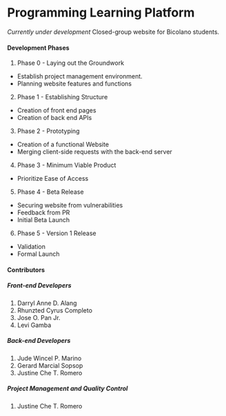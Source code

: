 # Programming Learning Platform
*Currently under development*
Closed-group website for Bicolano students.

#### Development Phases
1. Phase 0 - Laying out the Groundwork
 * Establish project management environment. 
 * Planning website features and functions
2. Phase 1 - Establishing Structure
 * Creation of front end pages
 * Creation of back end APIs
3. Phase 2 - Prototyping
 * Creation of a functional Website
 * Merging client-side requests with the back-end server
4. Phase 3 - Minimum Viable Product
 * Prioritize Ease of Access
5. Phase 4 - Beta Release
 * Securing website from vulnerabilities
 * Feedback from PR
 * Initial Beta Launch
6. Phase 5 - Version 1 Release
 * Validation
 * Formal Launch
 
 #### Contributors
 
 ##### Front-end Developers
 1. Darryl Anne D. Alang
 2. Rhunzted Cyrus Completo
 3. Jose O. Pan Jr.
 4. Levi Gamba
 
 ##### Back-end Developers
 1. Jude Wincel P. Marino
 2. Gerard Marcial Sopsop
 3. Justine Che T. Romero
 
 ##### Project Management and Quality Control
 1. Justine Che T. Romero
 
